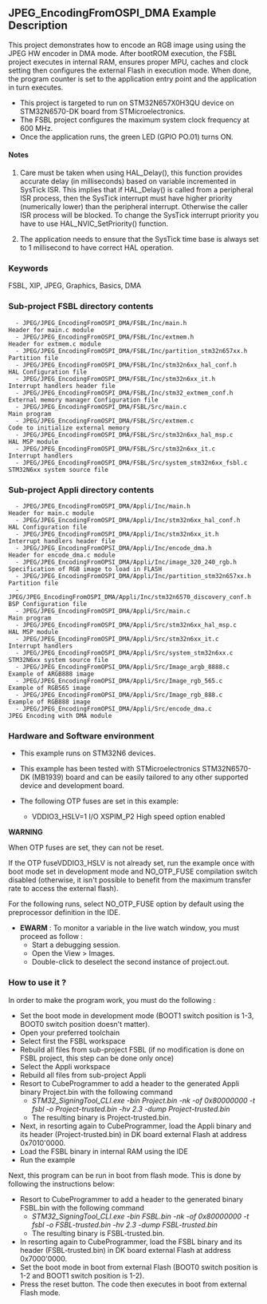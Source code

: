 ## <b>JPEG_EncodingFromOSPI_DMA Example Description</b>

This project demonstrates how to encode an RGB image using using the JPEG HW encoder in DMA mode.
After bootROM execution, the FSBL project executes in internal RAM, ensures proper MPU, caches and clock setting then configures the external Flash in execution mode. When done, the program counter is set to the application entry point and the application in turn executes.

- This project is targeted to run on STM32N657X0H3QU device on STM32N6570-DK board from STMicroelectronics.  
- The FSBL project configures the maximum system clock frequency at 600 MHz.
- Once the application runs, the green LED (GPIO PO.01) turns ON.

#### <b>Notes</b>

 1. Care must be taken when using HAL_Delay(), this function provides accurate delay (in milliseconds)
    based on variable incremented in SysTick ISR. This implies that if HAL_Delay() is called from
    a peripheral ISR process, then the SysTick interrupt must have higher priority (numerically lower)
    than the peripheral interrupt. Otherwise the caller ISR process will be blocked.
    To change the SysTick interrupt priority you have to use HAL_NVIC_SetPriority() function.

 2. The application needs to ensure that the SysTick time base is always set to 1 millisecond
    to have correct HAL operation.

### <b>Keywords</b>

FSBL, XIP, JPEG, Graphics, Basics, DMA

### <b>Sub-project FSBL directory contents</b>

      - JPEG/JPEG_EncodingFromOSPI_DMA/FSBL/Inc/main.h                       Header for main.c module
      - JPEG/JPEG_EncodingFromOSPI_DMA/FSBL/Inc/extmem.h                     Header for extmem.c module
      - JPEG/JPEG_EncodingFromOSPI_DMA/FSBL/Inc/partition_stm32n657xx.h      Partition file
      - JPEG/JPEG_EncodingFromOSPI_DMA/FSBL/Inc/stm32n6xx_hal_conf.h         HAL Configuration file
      - JPEG/JPEG_EncodingFromOSPI_DMA/FSBL/Inc/stm32n6xx_it.h               Interrupt handlers header file
      - JPEG/JPEG_EncodingFromOSPI_DMA/FSBL/Inc/stm32_extmem_conf.h          External memory manager Configuration file
      - JPEG/JPEG_EncodingFromOSPI_DMA/FSBL/Src/main.c                       Main program
      - JPEG/JPEG_EncodingFromOSPI_DMA/FSBL/Src/extmem.c                     Code to initialize external memory
      - JPEG/JPEG_EncodingFromOSPI_DMA/FSBL/Src/stm32n6xx_hal_msp.c          HAL MSP module
      - JPEG/JPEG_EncodingFromOSPI_DMA/FSBL/Src/stm32n6xx_it.c               Interrupt handlers
      - JPEG/JPEG_EncodingFromOSPI_DMA/FSBL/Src/system_stm32n6xx_fsbl.c      STM32N6xx system source file

### <b>Sub-project Appli directory contents</b>

      - JPEG/JPEG_EncodingFromOSPI_DMA/Appli/Inc/main.h                      Header for main.c module
      - JPEG/JPEG_EncodingFromOSPI_DMA/Appli/Inc/stm32n6xx_hal_conf.h        HAL Configuration file
      - JPEG/JPEG_EncodingFromOSPI_DMA/Appli/Inc/stm32n6xx_it.h              Interrupt handlers header file
      - JPEG/JPEG_EncodingFromOPSI_DMA/Appli/Inc/encode_dma.h                Header for encode_dma.c module
      - JPEG/JPEG_EncodingFromOPSI_DMA/Appli/Inc/image_320_240_rgb.h         Specification of RGB image to load in FLASH
      - JPEG/JPEG_EncodingFromOSPI_DMA/Appli/Inc/partition_stm32n657xx.h     Partition file
      - JPEG/JPEG_EncodingFromOSPI_DMA/Appli/Inc/stm32n6570_discovery_conf.h BSP Configuration file 
      - JPEG/JPEG_EncodingFromOSPI_DMA/Appli/Src/main.c                      Main program
      - JPEG/JPEG_EncodingFromOSPI_DMA/Appli/Src/stm32n6xx_hal_msp.c         HAL MSP module
      - JPEG/JPEG_EncodingFromOSPI_DMA/Appli/Src/stm32n6xx_it.c              Interrupt handlers
      - JPEG/JPEG_EncodingFromOSPI_DMA/Appli/Src/system_stm32n6xx.c          STM32N6xx system source file
      - JPEG/JPEG_EncodingFromOPSI_DMA/Appli/Src/Image_argb_8888.c           Example of ARGB888 image
      - JPEG/JPEG_EncodingFromOPSI_DMA/Appli/Src/Image_rgb_565.c             Example of RGB565 image
      - JPEG/JPEG_EncodingFromOPSI_DMA/Appli/Src/Image_rgb_888.c             Example of RGB888 image
      - JPEG/JPEG_EncodingFromOPSI_DMA/Appli/Src/encode_dma.c                JPEG Encoding with DMA module

### <b>Hardware and Software environment</b>

  - This example runs on STM32N6 devices.

  - This example has been tested with STMicroelectronics STM32N6570-DK (MB1939)
    board and can be easily tailored to any other supported device
    and development board.

  - The following OTP fuses are set in this example:

    - VDDIO3_HSLV=1     I/O XSPIM_P2 High speed option enabled

**WARNING**

When OTP fuses are set, they can not be reset.

If the OTP fuseVDDIO3_HSLV is not already set, run the example once with boot mode set in development mode and NO_OTP_FUSE compilation switch disabled
(otherwise, it isn't possible to benefit from the maximum transfer rate to access the external flash).

For the following runs, select NO_OTP_FUSE option by default using the preprocessor definition in the IDE.


  - **EWARM** : To monitor a variable in the live watch window, you must proceed as follow :
    - Start a debugging session.
    - Open the View > Images.
    - Double-click to deselect the second instance of project.out. 

### <b>How to use it ?</b>

In order to make the program work, you must do the following :

 - Set the boot mode in development mode (BOOT1 switch position is 1-3, BOOT0 switch position doesn't matter).
 - Open your preferred toolchain
 - Select first the FSBL workspace
 - Rebuild all files from sub-project FSBL (if no modification is done on FSBL project, this step can be done only once)
 - Select the Appli workspace
 - Rebuild all files from sub-project Appli
 - Resort to CubeProgrammer to add a header to the generated Appli binary Project.bin with the following command
   - *STM32_SigningTool_CLI.exe -bin Project.bin -nk -of 0x80000000 -t fsbl -o Project-trusted.bin -hv 2.3 -dump Project-trusted.bin*
   - The resulting binary is Project-trusted.bin.
 - Next, in resorting again to CubeProgrammer, load the Appli binary and its header (Project-trusted.bin) in DK board external Flash at address 0x7010'0000.
 - Load the FSBL binary in internal RAM using the IDE
 - Run the example

 Next, this program can be run in boot from flash mode. This is done by following the instructions below:

 - Resort to CubeProgrammer to add a header to the generated binary FSBL.bin with the following command
   - *STM32_SigningTool_CLI.exe -bin FSBL.bin -nk -of 0x80000000 -t fsbl -o FSBL-trusted.bin -hv 2.3 -dump FSBL-trusted.bin*
   - The resulting binary is FSBL-trusted.bin. 
 - In resorting again to CubeProgrammer, load the FSBL binary and its header (FSBL-trusted.bin) in DK board external Flash at address 0x7000'0000.
 - Set the boot mode in boot from external Flash (BOOT0 switch position is 1-2 and BOOT1 switch position is 1-2).
 - Press the reset button. The code then executes in boot from external Flash mode.

